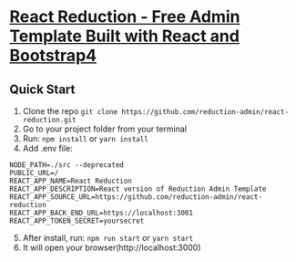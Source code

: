 # [React Reduction - Free Admin Template Built with React and Bootstrap4](https://reduction-admin.github.io/react-reduction/)

## Quick Start

1.  Clone the repo `git clone https://github.com/reduction-admin/react-reduction.git`
2.  Go to your project folder from your terminal
3.  Run: `npm install` or `yarn install`
4.  Add .env file:
```
NODE_PATH=./src --deprecated
PUBLIC_URL=/
REACT_APP_NAME=React Reduction
REACT_APP_DESCRIPTION=React version of Reduction Admin Template
REACT_APP_SOURCE_URL=https://github.com/reduction-admin/react-reduction
REACT_APP_BACK_END_URL=https://localhost:3001
REACT_APP_TOKEN_SECRET=yoursecret
```
5.  After install, run: `npm run start` or `yarn start`
6.  It will open your browser(http://localhost:3000)
